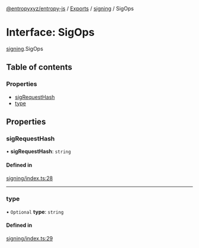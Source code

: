 [@entropyxyz/entropy-js](../README.md) / [Exports](../modules.md) / [signing](../modules/signing.md) / SigOps

# Interface: SigOps

[signing](../modules/signing.md).SigOps

## Table of contents

### Properties

- [sigRequestHash](signing.SigOps.md#sigrequesthash)
- [type](signing.SigOps.md#type)

## Properties

### sigRequestHash

• **sigRequestHash**: `string`

#### Defined in

[signing/index.ts:28](https://github.com/entropyxyz/entropy-js/blob/b4c1b9b/src/signing/index.ts#L28)

___

### type

• `Optional` **type**: `string`

#### Defined in

[signing/index.ts:29](https://github.com/entropyxyz/entropy-js/blob/b4c1b9b/src/signing/index.ts#L29)
